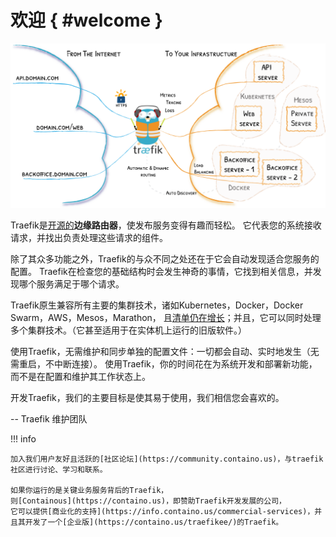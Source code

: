# 欢迎 { #welcome }

![体系架构(Architecture)](assets/img/traefik-architecture.png)

Traefik是[开源的](https://github.com/containous/traefik)**边缘路由器**，使发布服务变得有趣而轻松。
它代表您的系统接收请求，并找出负责处理这些请求的组件。

除了其众多功能之外，Traefik的与众不同之处还在于它会自动发现适合您服务的配置。
Traefik在检查您的基础结构时会发生神奇的事情，它找到相关信息，并发现哪个服务满足于哪个请求。

Traefik原生兼容所有主要的集群技术，诸如Kubernetes，Docker，Docker Swarm，AWS，Mesos，Marathon，
且[清单仍在增长](providers/overview.md)；并且，它可以同时处理多个集群技术。（它甚至适用于在实体机上运行的旧版软件。）

使用Traefik，无需维护和同步单独的配置文件：一切都会自动、实时地发生（无需重启，不中断连接）。
使用Traefik，你的时间花在为系统开发和部署新功能，而不是在配置和维护其工作状态上。

开发Traefik，我们的主要目标是使其易于使用，我们相信您会喜欢的。

-- Traefik 维护团队

!!! info

    加入我们用户友好且活跃的[社区论坛](https://community.containo.us)，与traefik社区进行讨论、学习和联系。

    如果你运行的是关键业务服务背后的Traefik，
    则[Containous](https://containo.us)，即赞助Traefik开发发展的公司，
    它可以提供[商业化的支持](https://info.containo.us/commercial-services)，并且其开发了一个[企业版](https://containo.us/traefikee/)的Traefik。
